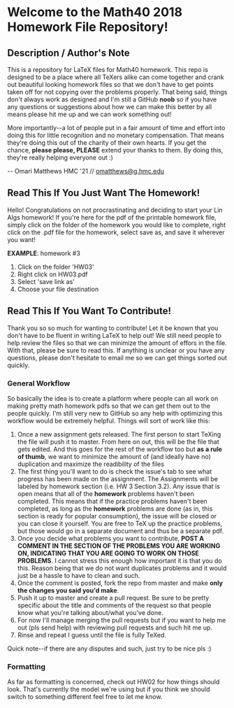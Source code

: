 # Welcome to the Math40 2018 Homework File Repository!

## Description / Author's Note
This is a repository for LaTeX files for Math40 homework. This repo is designed to be a place where all TeXers alike can come together and crank out beautiful looking homework files so that we don't have to get points taken off for not copying over the problems properly. That being said, things don't always work as designed and I'm still a GitHub **noob** so if you have any questions or suggestions about how we can make this better by all means please hit me up and we can work something out!

More importantly--a lot of people put in a fair amount of time and effort into doing this for little recognition and no monetary compensation. That means they're doing this out of the charity of their own hearts. If you get the chance, **please please, PLEASE** extend your thanks to them. By doing this, they're really helping everyone out :)

-- Omari Matthews HMC '21 //
  omatthews@g.hmc.edu

## Read This If You Just Want The Homework!
Hello! Congratulations on not procrastinating and deciding to start your Lin Algs homework! If you're here for the pdf of the printable homework file, simply click on the folder of the homework you would like to complete, right click on the .pdf file for the homework, select save as, and save it wherever you want!

**EXAMPLE**: homework #3
1. Click on the folder 'HW03'
2. Right click on HW03.pdf
3. Select 'save link as'
4. Choose your file destination

## Read This If You Want To Contribute!
Thank you so so much for wanting to contribute! Let it be known that you don't have to be fluent in writing LaTeX to help out! We still need people to help review the files so that we can minimize the amount of effors in the file. With that, please be sure to read this. If anything is unclear or you have any questions, please don't hesitate to email me so we can get things sorted out quickly.

### General Workflow
So basically the idea is to create a platform where people can all work on making pretty math homework pdfs so that we can get them out to the people quickly. I'm still very new to GitHub so any help with optimizing this workflow would be extremely helpful. Things will sort of work like this:
1. Once a new assignment gets released. The first person to start TeXing the file will push it to master. From here on out, this will be the file that gets edited. And this goes for the rest of the workflow too but **as a rule of thumb**, we want to minimize the amount of (and ideally have no) duplication and maximize the readibility of the files
2. The first thing you'll want to do is check the issue's tab to see what progress has been made on the assignment. The Assignments will be labeled by homework section (i.e. HW 3 Section 3.2). Any issue that is open means that all of the **homework** problems haven't been completed. This means that if the practice problems haven't been completed, as long as the **homework** problems are done (as in, this section is ready for popular consumption), the issue will be closed or you can close it yourself. You are free to TeX up the practice problems, but those would go in a separate document and thus be a separate pdf.
3. Once you decide what problems you want to contribute, **POST A COMMENT IN THE SECTION OF THE PROBLEMS YOU ARE WORKING ON, INDICATING THAT YOU ARE GOING TO WORK ON THOSE PROBLEMS**. I cannot stress this enough how important it is that you do this. Reason being that we do not want duplicates problems and it would just be a hassle to have to clean and such.
4. Once the comment is posted, fork the repo from master and make **only the changes you said you'd make**.
5. Push it up to master and create a pull request. Be sure to be pretty specific about the title and comments of the request so that people know what you're talking about/what you've done.
6. For now I'll manage merging the pull requests but if you want to help me out (pls send help) with reviewing pull requests and such hit me up.
7. Rinse and repeat I guess until the file is fully TeXed.

Quick note--if there are any disputes and such, just try to be nice pls :)

### Formatting
As far as formatting is concerned, check out HW02 for how things should look. That's currently the model we're using but if you think we should switch to something different feel free to let me know.
